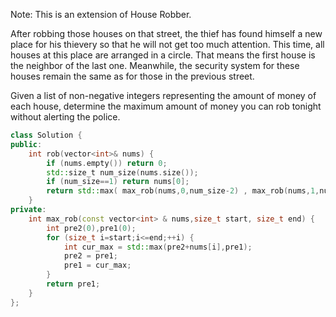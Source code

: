 Note: This is an extension of House Robber.

After robbing those houses on that street, the thief has found himself a new place for his thievery so that he will not get too much attention. This time, all houses at this place are arranged in a circle. That means the first house is the neighbor of the last one. Meanwhile, the security system for these houses remain the same as for those in the previous street.

Given a list of non-negative integers representing the amount of money of each house, determine the maximum amount of money you can rob tonight without alerting the police.

 
```cpp
class Solution {
public:
    int rob(vector<int>& nums) {
        if (nums.empty()) return 0;
        std::size_t num_size(nums.size());
        if (num_size==1) return nums[0];
        return std::max( max_rob(nums,0,num_size-2) , max_rob(nums,1,num_size-1) );
    }
private:
    int max_rob(const vector<int> & nums,size_t start, size_t end) {
        int pre2(0),pre1(0);
        for (size_t i=start;i<=end;++i) {
            int cur_max = std::max(pre2+nums[i],pre1);
            pre2 = pre1;
            pre1 = cur_max; 
        }
        return pre1;
    }
};
```

